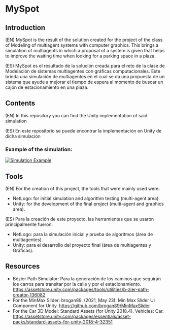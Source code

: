 # MySpot
## Introduction
(EN) MySpot is the result of the solution created for the project of the class of Modeling of multiagent systems with computer graphics. This brings a simulation of multiagents in which a proposal of a system is given that helps to improve the waiting time when looking for a parking space in a plaza.

(ES) MySpot es el resultado de la solución creada para el reto de la clase de Modelación de sistemas multiagentes con gráficas computacionales. Este brinda una simulación de multiagentes en el cual se da una propuesta de un sistema que ayude a mejorar el tiempo de espera al momento de buscar un cajón de estacionamiento en una plaza.

## Contents
(EN) In this repository you can find the Unity implementation of said simulation

(ES) En este repositorio se puede encontrar la implementación en Unity de dicha simulación

### Example of the simulation:
[![Simulation Example](https://img.youtube.com/vi/HsfIasC6ylg/0.jpg)](https://www.youtube.com/watch?v=HsfIasC6ylg)

## Tools
(EN) For the creation of this project, the tools that were mainly used were:
+ NetLogo: for initial simulation and algorithm testing (multi-agent area).
+ Unity: for the development of the final project (multi-agent and graphics area).

(ES) Para la creación de este proyecto, las herramientas que se usaron principalmente fueron:
+ NetLogo: para la simulación inicial y prueba de algoritmos (área de multiagentes). 
+ Unity: para el desarrollo del proyecto final (área de multiagentes y Gráficas).

## Resources
+ Bézier Path Simulator: Para la generación de los caminos que seguirán los carros para transitar por la calle y por el estacionamiento. https://assetstore.unity.com/packages/tools/utilities/b-zier-path-creator-136082
+ For the MinMax Slider: brogan89. (2021, May 23): Min Max Slider UI Component for Unity. https://github.com/brogan89/MinMaxSlider
+ For the Car 3D Model: Standard Assets (for Unity 2018.4). Vehicles: Car. https://assetstore.unity.com/packages/essentials/asset-packs/standard-assets-for-unity-2018-4-32351
